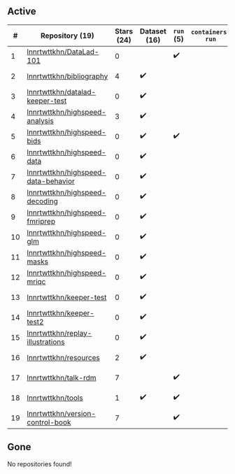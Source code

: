 ## Active
| # | Repository (19) | Stars (24) | Dataset (16) | `run` (5) | `containers-run` | Last Modified |
| --- | --- | --- | --- | --- | --- | --- |
| 1 | [lnnrtwttkhn/DataLad-101](https://github.com/lnnrtwttkhn/DataLad-101) | 0 |  | :heavy_check_mark: |  | 2020-06-12 18:35:03+00:00 |
| 2 | [lnnrtwttkhn/bibliography](https://github.com/lnnrtwttkhn/bibliography) | 4 | :heavy_check_mark: |  |  | 2024-06-11 18:48:22+00:00 |
| 3 | [lnnrtwttkhn/datalad-keeper-test](https://github.com/lnnrtwttkhn/datalad-keeper-test) | 0 | :heavy_check_mark: |  |  | 2020-10-14 14:14:53+00:00 |
| 4 | [lnnrtwttkhn/highspeed-analysis](https://github.com/lnnrtwttkhn/highspeed-analysis) | 3 | :heavy_check_mark: |  |  | 2021-08-23 14:34:22+00:00 |
| 5 | [lnnrtwttkhn/highspeed-bids](https://github.com/lnnrtwttkhn/highspeed-bids) | 0 | :heavy_check_mark: | :heavy_check_mark: |  | 2021-10-05 09:15:12+00:00 |
| 6 | [lnnrtwttkhn/highspeed-data](https://github.com/lnnrtwttkhn/highspeed-data) | 0 | :heavy_check_mark: |  |  | 2020-11-04 16:15:12+00:00 |
| 7 | [lnnrtwttkhn/highspeed-data-behavior](https://github.com/lnnrtwttkhn/highspeed-data-behavior) | 0 | :heavy_check_mark: |  |  | 2020-12-07 16:16:52+00:00 |
| 8 | [lnnrtwttkhn/highspeed-decoding](https://github.com/lnnrtwttkhn/highspeed-decoding) | 0 | :heavy_check_mark: |  |  | 2021-08-26 14:36:25+00:00 |
| 9 | [lnnrtwttkhn/highspeed-fmriprep](https://github.com/lnnrtwttkhn/highspeed-fmriprep) | 0 | :heavy_check_mark: |  |  | 2020-12-08 18:34:10+00:00 |
| 10 | [lnnrtwttkhn/highspeed-glm](https://github.com/lnnrtwttkhn/highspeed-glm) | 0 | :heavy_check_mark: |  |  | 2020-12-08 18:41:55+00:00 |
| 11 | [lnnrtwttkhn/highspeed-masks](https://github.com/lnnrtwttkhn/highspeed-masks) | 0 | :heavy_check_mark: |  |  | 2020-12-08 18:35:26+00:00 |
| 12 | [lnnrtwttkhn/highspeed-mriqc](https://github.com/lnnrtwttkhn/highspeed-mriqc) | 0 | :heavy_check_mark: |  |  | 2020-12-08 18:32:47+00:00 |
| 13 | [lnnrtwttkhn/keeper-test](https://github.com/lnnrtwttkhn/keeper-test) | 0 | :heavy_check_mark: |  |  | 2020-10-15 12:56:15+00:00 |
| 14 | [lnnrtwttkhn/keeper-test2](https://github.com/lnnrtwttkhn/keeper-test2) | 0 | :heavy_check_mark: |  |  | 2020-10-15 13:32:39+00:00 |
| 15 | [lnnrtwttkhn/replay-illustrations](https://github.com/lnnrtwttkhn/replay-illustrations) | 0 | :heavy_check_mark: |  |  | 2022-10-17 12:26:40+00:00 |
| 16 | [lnnrtwttkhn/resources](https://github.com/lnnrtwttkhn/resources) | 2 | :heavy_check_mark: |  |  | 2023-06-16 18:29:00+00:00 |
| 17 | [lnnrtwttkhn/talk-rdm](https://github.com/lnnrtwttkhn/talk-rdm) | 7 |  | :heavy_check_mark: |  | 2023-11-14 20:12:56+00:00 |
| 18 | [lnnrtwttkhn/tools](https://github.com/lnnrtwttkhn/tools) | 1 | :heavy_check_mark: | :heavy_check_mark: |  | 2021-02-01 13:38:02+00:00 |
| 19 | [lnnrtwttkhn/version-control-book](https://github.com/lnnrtwttkhn/version-control-book) | 7 |  | :heavy_check_mark: |  | 2024-11-10 19:28:39+00:00 |

## Gone
No repositories found!

